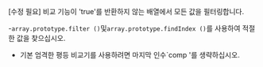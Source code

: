 [수정 필요]
비교 기능이 'true'를 반환하지 않는 배열에서 모든 값을 필터링합니다.

-`array.prototype.filter ()`및`array.prototype.findIndex ()`를 사용하여 적절한 값을 찾으십시오.
- 기본 엄격한 평등 비교기를 사용하려면 마지막 인수`comp '를 생략하십시오.